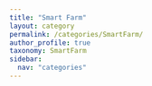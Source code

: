 ```yaml
---
title: "Smart Farm"
layout: category
permalink: /categories/SmartFarm/
author_profile: true
taxonomy: SmartFarm
sidebar:
  nav: "categories"
---
```

